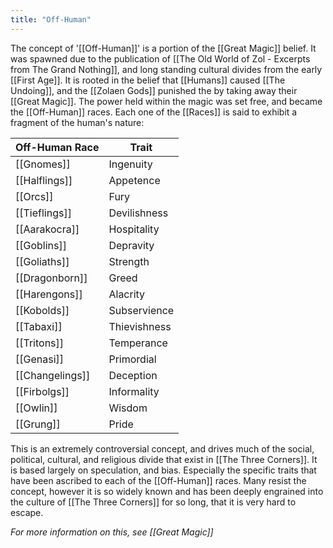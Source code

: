 ```yaml
---
title: "Off-Human"
---
```

The concept of '[[Off-Human]]' is a portion of the [[Great Magic]] belief. It was spawned due to the publication of [[The Old World of Zol - Excerpts from The Grand Nothing]], and long standing cultural divides from the early [[First Age]]. It is rooted in the belief that [[Humans]] caused [[The Undoing]], and the [[Zolaen Gods]] punished the by taking away their [[Great Magic]]. The power held within the magic was set free, and became the [[Off-Human]] races. Each one of the [[Races]] is said to exhibit a fragment of the human's nature: 

| Off-Human Race | Trait |
| --- | --- |
| [[Gnomes]] | Ingenuity |
| [[Halflings]] | Appetence |
| [[Orcs]] | Fury |
| [[Tieflings]] | Devilishness |
| [[Aarakocra]] | Hospitality |
| [[Goblins]] | Depravity |
| [[Goliaths]] | Strength |
| [[Dragonborn]] | Greed |
| [[Harengons]] | Alacrity |
| [[Kobolds]] | Subservience |
| [[Tabaxi]] | Thievishness |
| [[Tritons]] | Temperance |
| [[Genasi]] | Primordial |
| [[Changelings]] | Deception |
| [[Firbolgs]] | Informality |
| [[Owlin]] | Wisdom |
| [[Grung]] | Pride |

This is an extremely controversial concept, and drives much of the social, political, cultural, and religious divide that exist in [[The Three Corners]]. It is based largely on speculation, and bias. Especially the specific traits that have been ascribed to each of the [[Off-Human]] races. Many resist the concept, however it is so widely known and has been deeply engrained into the culture of [[The Three Corners]] for so long, that it is very hard to escape.

*For more information on this, see [[Great Magic]]*
